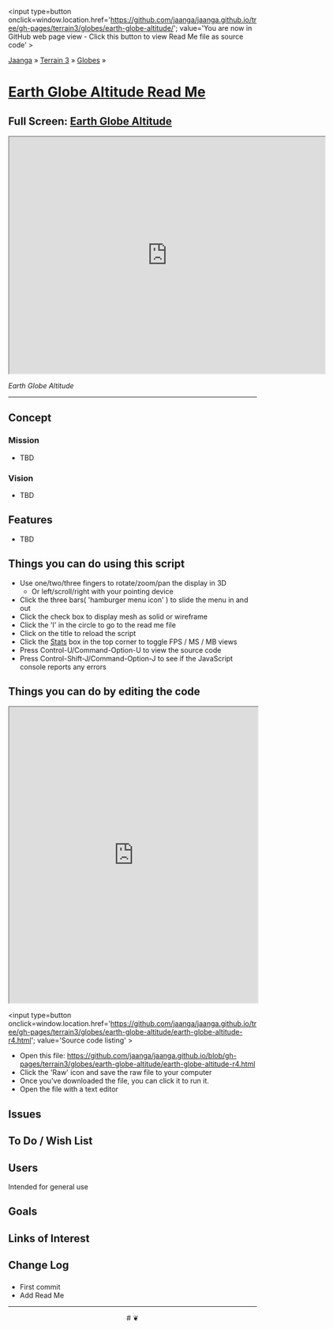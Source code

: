 <span style=display:none; >[You are now in GitHub source code view - click this link to view Read Me file as a web page]
( https://jaanga.github.io/terrain3/globes/earth-globe-altitude/index.html#readme.md "View file as a web page." ) </span>
<input type=button onclick=window.location.href='https://github.com/jaanga/jaanga.github.io/tree/gh-pages/terrain3/globes/earth-globe-altitude/'; value='You are now in GitHub web page view - Click this button to view Read Me file as source code' >

[Jaanga]( https://jaanga.github.io ) &raquo; [Terrain 3]( http://jaanga.github.io/terrain3/  ) &raquo;
[Globes]( https://jaanga.github.io/terrain3/globes/ ) &raquo;

[Earth Globe Altitude Read Me]( https://jaanga.github.io/terrain3/globes/earth-globe-altitude/index.html#readme.md )
===

## Full Screen: [ Earth Globe Altitude  ]( https://jaanga.github.io/terrain3/globes/earth-globe-altitude/index.html )


<img src="" style=display:none; width=800 >

<iframe src=https://jaanga.github.io/terrain3/globes/earth-globe-altitude/index.html width=640px height=480px ></iframe>

_Earth Globe Altitude_

***

## Concept

### Mission

* TBD

### Vision

* TBD


## Features

* TBD


## Things you can do using this script

* Use one/two/three fingers to rotate/zoom/pan the display in 3D
	* Or left/scroll/right with your pointing device 
* Click the three bars( 'hamburger menu icon' ) to slide the menu in and out
* Click the check box to display mesh as solid or wireframe
* Click the 'I' in the circle to go to the read me file
* Click on the title to reload the script
* Click the [Stats]( https://github.com/mrdoob/stats.js/ ) box in the top corner to toggle FPS / MS / MB views
* Press Control-U/Command-Option-U to view the source code
* Press Control-Shift-J/Command-Option-J to see if the JavaScript console reports any errors



## Things you can do by editing the code

<iframe src='https://jaanga.github.io/cookbook-html/examples/libraries/ace-editor/ace-view-r1.html#
	https://jaanga.github.io/terrain3/globes/earth-globe-altitude/earth-globe-altitude-r4.html' width=100% height=600 ></iframe>

<input type=button onclick=window.location.href='https://github.com/jaanga/jaanga.github.io/tree/gh-pages/terrain3/globes/earth-globe-altitude/earth-globe-altitude-r4.html';
value='Source code listing' >

* Open this file: https://github.com/jaanga/jaanga.github.io/blob/gh-pages/terrain3/globes/earth-globe-altitude/earth-globe-altitude-r4.html
* Click the 'Raw' icon and save the raw file to your computer
* Once you've downloaded the file, you can click it to run it.
* Open the file with a text editor


## Issues


## To Do / Wish List


## Users

Intended for general use


## Goals


## Links of Interest


## Change Log

### 

* First commit
* Add Read Me


***

<center title='Jaanga ~ your 3D happy place' >
# <a href=javascript:window.scrollTo(0,0); style=text-decoration:none; > ❦ </a>
</center>
